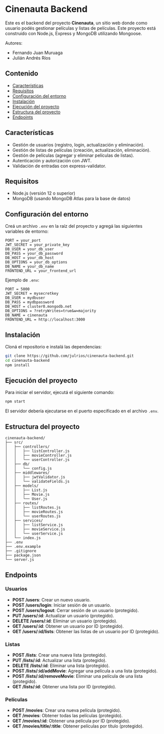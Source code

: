 # Cinenauta Backend

Este es el backend del proyecto **Cinenauta**, un sitio web donde como usuario podés gestionar películas y listas de películas. Este proyecto está construido con Node.js, Express y MongoDB utilizando Mongoose.

Autores:
- Fernando Juan Muruaga
- Julián Andrés Ríos

## Contenido

- [Características](#características)
- [Requisitos](#requisitos)
- [Configuración del entorno](#configuración-del-entorno)
- [Instalación](#instalación)
- [Ejecución del proyecto](#ejecución-del-proyecto)
- [Estructura del proyecto](#estructura-del-proyecto)
- [Endpoints](#endpoints)

## Características

- Gestión de usuarios (registro, login, actualización y eliminación).
- Gestión de listas de películas (creación, actualización, eliminación).
- Gestión de películas (agregar y eliminar películas de listas).
- Autenticación y autorización con JWT.
- Validación de entradas con express-validator.

## Requisitos

- Node.js (versión 12 o superior)
- MongoDB (usando MongoDB Atlas para la base de datos)

## Configuración del entorno

Creá un archivo `.env` en la raíz del proyecto y agregá las siguientes variables de entorno:

```env
PORT = your_port
JWT_SECRET = your_private_key
DB_USER = your_db_user
DB_PASS = your_db_password
DB_HOST = your_db_host
DB_OPTIONS = your_db_options
DB_NAME = your_db_name
FRONTEND_URL = your_frontend_url
```

Ejemplo de `.env`:

```env
PORT = 5000
JWT_SECRET = mysecretkey
DB_USER = mydbuser
DB_PASS = mydbpassword
DB_HOST = cluster0.mongodb.net
DB_OPTIONS = ?retryWrites=true&w=majority
DB_NAME = cinenauta
FRONTEND_URL = http://localhost:3000
```

## Instalación

Cloná el repositorio e instalá las dependencias:

```bash
git clone https://github.com/julrios/cinenauta-backend.git
cd cinenauta-backend
npm install
```

## Ejecución del proyecto

Para iniciar el servidor, ejecutá el siguiente comando:

```bash
npm start
```

El servidor debería ejecutarse en el puerto especificado en el archivo `.env`.

## Estructura del proyecto

```
cinenauta-backend/
├── src/
│   ├── controllers/
│   │   ├── listController.js
│   │   ├── movieController.js
│   │   └── userController.js
│   ├── db/
│   │   └── config.js
│   ├── middlewares/
│   │   ├── jwtValidator.js
│   │   └── validateFields.js
│   ├── models/
│   │   ├── List.js
│   │   ├── Movie.js
│   │   └── User.js
│   ├── routes/
│   │   ├── listRoutes.js
│   │   ├── movieRoutes.js
│   │   └── userRoutes.js
│   ├── services/
│   │   ├── listService.js
│   │   ├── movieService.js
│   │   └── userService.js
│   └── index.js
├── .env
├── .env.example
├── .gitignore
├── package.json
└── server.js
```

## Endpoints

### Usuarios

- **POST /users**: Crear un nuevo usuario.
- **POST /users/login**: Iniciar sesión de un usuario.
- **POST /users/logout**: Cerrar sesión de un usuario (protegido).
- **PUT /users/:id**: Actualizar un usuario (protegido).
- **DELETE /users/:id**: Eliminar un usuario (protegido).
- **GET /users/:id**: Obtener un usuario por ID (protegido).
- **GET /users/:id/lists**: Obtener las listas de un usuario por ID (protegido).

### Listas

- **POST /lists**: Crear una nueva lista (protegido).
- **PUT /lists/:id**: Actualizar una lista (protegido).
- **DELETE /lists/:id**: Eliminar una lista (protegido).
- **POST /lists/:id/addMovie**: Agregar una película a una lista (protegido).
- **POST /lists/:id/removeMovie**: Eliminar una película de una lista (protegido).
- **GET /lists/:id**: Obtener una lista por ID (protegido).

### Películas

- **POST /movies**: Crear una nueva película (protegido).
- **GET /movies**: Obtener todas las películas (protegido).
- **GET /movies/:id**: Obtener una película por ID (protegido).
- **GET /movies/title/:title**: Obtener películas por título (protegido).
